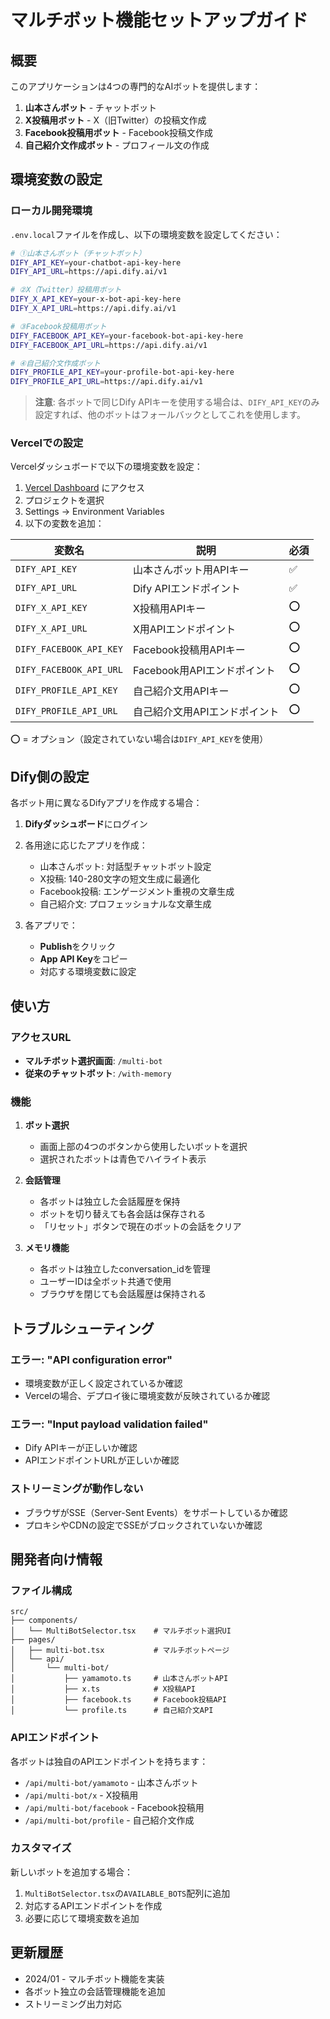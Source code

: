 # マルチボット機能セットアップガイド

## 概要
このアプリケーションは4つの専門的なAIボットを提供します：
1. **山本さんボット** - チャットボット
2. **X投稿用ボット** - X（旧Twitter）の投稿文作成
3. **Facebook投稿用ボット** - Facebook投稿文作成
4. **自己紹介文作成ボット** - プロフィール文の作成

## 環境変数の設定

### ローカル開発環境

`.env.local`ファイルを作成し、以下の環境変数を設定してください：

```bash
# ①山本さんボット（チャットボット）
DIFY_API_KEY=your-chatbot-api-key-here
DIFY_API_URL=https://api.dify.ai/v1

# ②X（Twitter）投稿用ボット
DIFY_X_API_KEY=your-x-bot-api-key-here
DIFY_X_API_URL=https://api.dify.ai/v1

# ③Facebook投稿用ボット
DIFY_FACEBOOK_API_KEY=your-facebook-bot-api-key-here
DIFY_FACEBOOK_API_URL=https://api.dify.ai/v1

# ④自己紹介文作成ボット
DIFY_PROFILE_API_KEY=your-profile-bot-api-key-here
DIFY_PROFILE_API_URL=https://api.dify.ai/v1
```

> **注意**: 各ボットで同じDify APIキーを使用する場合は、`DIFY_API_KEY`のみ設定すれば、他のボットはフォールバックとしてこれを使用します。

### Vercelでの設定

Vercelダッシュボードで以下の環境変数を設定：

1. [Vercel Dashboard](https://vercel.com/dashboard) にアクセス
2. プロジェクトを選択
3. Settings → Environment Variables
4. 以下の変数を追加：

| 変数名 | 説明 | 必須 |
|--------|------|------|
| `DIFY_API_KEY` | 山本さんボット用APIキー | ✅ |
| `DIFY_API_URL` | Dify APIエンドポイント | ✅ |
| `DIFY_X_API_KEY` | X投稿用APIキー | ⭕ |
| `DIFY_X_API_URL` | X用APIエンドポイント | ⭕ |
| `DIFY_FACEBOOK_API_KEY` | Facebook投稿用APIキー | ⭕ |
| `DIFY_FACEBOOK_API_URL` | Facebook用APIエンドポイント | ⭕ |
| `DIFY_PROFILE_API_KEY` | 自己紹介文用APIキー | ⭕ |
| `DIFY_PROFILE_API_URL` | 自己紹介文用APIエンドポイント | ⭕ |

⭕ = オプション（設定されていない場合は`DIFY_API_KEY`を使用）

## Dify側の設定

各ボット用に異なるDifyアプリを作成する場合：

1. **Difyダッシュボード**にログイン
2. 各用途に応じたアプリを作成：
   - 山本さんボット: 対話型チャットボット設定
   - X投稿: 140-280文字の短文生成に最適化
   - Facebook投稿: エンゲージメント重視の文章生成
   - 自己紹介文: プロフェッショナルな文章生成

3. 各アプリで：
   - **Publish**をクリック
   - **App API Key**をコピー
   - 対応する環境変数に設定

## 使い方

### アクセスURL

- **マルチボット選択画面**: `/multi-bot`
- **従来のチャットボット**: `/with-memory`

### 機能

1. **ボット選択**
   - 画面上部の4つのボタンから使用したいボットを選択
   - 選択されたボットは青色でハイライト表示

2. **会話管理**
   - 各ボットは独立した会話履歴を保持
   - ボットを切り替えても各会話は保存される
   - 「リセット」ボタンで現在のボットの会話をクリア

3. **メモリ機能**
   - 各ボットは独立したconversation_idを管理
   - ユーザーIDは全ボット共通で使用
   - ブラウザを閉じても会話履歴は保持される

## トラブルシューティング

### エラー: "API configuration error"
- 環境変数が正しく設定されているか確認
- Vercelの場合、デプロイ後に環境変数が反映されているか確認

### エラー: "Input payload validation failed"
- Dify APIキーが正しいか確認
- APIエンドポイントURLが正しいか確認

### ストリーミングが動作しない
- ブラウザがSSE（Server-Sent Events）をサポートしているか確認
- プロキシやCDNの設定でSSEがブロックされていないか確認

## 開発者向け情報

### ファイル構成

```
src/
├── components/
│   └── MultiBotSelector.tsx    # マルチボット選択UI
├── pages/
│   ├── multi-bot.tsx           # マルチボットページ
│   └── api/
│       └── multi-bot/
│           ├── yamamoto.ts     # 山本さんボットAPI
│           ├── x.ts            # X投稿API
│           ├── facebook.ts     # Facebook投稿API
│           └── profile.ts      # 自己紹介文API
```

### APIエンドポイント

各ボットは独自のAPIエンドポイントを持ちます：

- `/api/multi-bot/yamamoto` - 山本さんボット
- `/api/multi-bot/x` - X投稿用
- `/api/multi-bot/facebook` - Facebook投稿用
- `/api/multi-bot/profile` - 自己紹介文作成

### カスタマイズ

新しいボットを追加する場合：

1. `MultiBotSelector.tsx`の`AVAILABLE_BOTS`配列に追加
2. 対応するAPIエンドポイントを作成
3. 必要に応じて環境変数を追加

## 更新履歴

- 2024/01 - マルチボット機能を実装
- 各ボット独立の会話管理機能を追加
- ストリーミング出力対応
